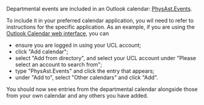 Departmental events are included in an Outlook calendar: [PhysAst.Events](https://outlook.office365.com/owa/calendar/8f8821f86233465f8dacb48d0d2a576f%40live.ucl.ac.uk/86d1484ea2a1443d9470f94ed4fbf43c16928893683773856080/calendar.html).

To include it in your preferred calendar application, you wil need to refer to instructions for the specific application. As an example, if you are using the [Outlook Calendar web interface](https://outlook.office.com/calendar/), you can

- ensure you are logged in using your UCL account;
- click "Add calendar";
- select "Add from directory", and select your UCL account under "Please select an account to search from";
- type "PhysAst.Events" and click the entry that appears;
- under "Add to", select "Other calendars" and click "Add".

You should now see entries from the departmental calendar alongside those from your own calendar and any others you have added.